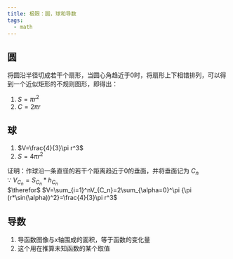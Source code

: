 ```yaml
---
title: 极限：圆，球和导数
tags:
  - math
---
```


## 圆

将圆沿半径切成若干个扇形，当圆心角趋近于0时，将扇形上下相错排列，可以得到一个近似矩形的不规则图形，即得出：
1. $S=\pi r^2$
2. $C=2\pi r$


## 球

1. $V=\frac{4}{3}\pi r^3$
2. $S=4\pi r^2$

证明：作球沿一条直径的若干个距离趋近于0的垂面，并将垂面记为 $C_n$ <br> 
 $\because$ $V_{C_n}=S_{C_n}*h_{C_n}$ <br> 
 $\therefor$ $V=\sum_{i=1}^nV_{C_n}=2\sum_{\alpha=0}^\pi {\pi (r*\sin(\alpha))^2}=\frac{4}{3}\pi r^3$ <br> 

## 导数

1. 导函数图像与x轴围成的面积，等于函数的变化量
2. 这个用在推算未知函数的某个取值